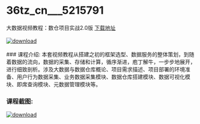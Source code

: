 # 36tz_cn___5215791
大数据视频教程：数仓项目实战2.0版
[下载地址](http://www.36tz.cn/article/5215791 "下载地址")
<br/></br>[![download](http://36tz.cn/muke_img/2020_10_2-66-300x204.png "下载地址")](http://www.36tz.cn/article/5215791 "下载地址")
<br/></br>### 课程介绍:
本套视频教程从搭建之初的框架选型、数据服务的整体策划，到随着数据的流向，数据的采集、存储和计算，循序渐进，庖丁解牛，一步步地展开，进行细致剖析。涉及大数据与数据仓库概论、项目需求描述、项目部署的环境准备、用户行为数据采集、业务数据采集模块、数据仓库搭建模块、数据可视化模块、即席查询模块、元数据管理模块等。

### 课程截图:
[![download](http://36tz.cn/muke_img/2020_10_1-70.png "下载地址")](http://www.36tz.cn/article/5215791 "下载地址")
